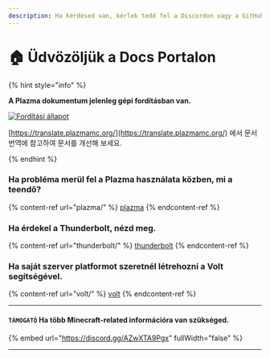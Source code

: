 ```yaml
---
description: Ha kérdésed van, kérlek tedd fel a Discordon vagy a GitHub Tárgyalásokon keresztül.
---
```


# 🏠 Üdvözöljük a Docs Portalon

{% hint style="info" %}

**A Plazma dokumentum jelenleg gépi fordításban van.**

[![Fordítási állapot](https://badge.plazmamc.org/internal/crowdin)](https://forditas.plazmamc.org/)

[https://translate.plazmamc.org/](https://translate.plazmamc.org/) 에서 문서 번역에 참고하여 문서를 개선해 보세요.

{% endhint %}

### Ha probléma merül fel a Plazma használata közben, mi a teendő?

{% content-ref url="plazma/" %}
[plazma](plazma/)
{% endcontent-ref %}

### Ha érdekel a Thunderbolt, nézd meg.

{% content-ref url="thunderbolt/" %}
[thunderbolt](thunderbolt/)
{% endcontent-ref %}

### Ha saját szerver platformot szeretnél létrehozni a Volt segítségével.

{% content-ref url="volt/" %}
[volt](volt/)
{% endcontent-ref %}

***

#### `TÁMOGATÓ` Ha több Minecraft-related információra van szükséged. <a href="#etc-1" id="etc-1"></a>

{% embed url="https://discord.gg/AZwXTA9Pgx" fullWidth="false" %}

***
